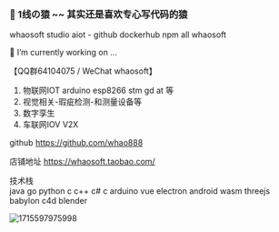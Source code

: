 ### 🤔 1线の猿 ~~ 其实还是喜欢专心写代码的猿

whaosoft studio aiot - github dockerhub npm all whaosoft

🔭 I’m currently working on ...

【QQ群64104075 / WeChat whaosoft】   
1. 物联网IOT arduino esp8266 stm gd at 等
2. 视觉相关-瑕疵检测-和测量设备等
3. 数字孪生
4. 车联网IOV V2X    

github https://github.com/whao888    

店铺地址 https://whaosoft.taobao.com/

技术栈        
java go python c c++ c# c arduino vue electron android wasm threejs babylon c4d blender

![1715597975998](https://github.com/whaosoft/whaosoft/assets/4157739/5f1a716a-b446-4ea5-8933-9afedd1ad22b)


<!--
**whaosoft/whaosoft** is a ✨ _special_ ✨ repository because its `README.md` (this file) appears on your GitHub profile.

Here are some ideas to get you started:

- 🔭 I’m currently working on ...
- 🌱 I’m currently learning ...
- 👯 I’m looking to collaborate on ...
- 🤔 I’m looking for help with ...
- 💬 Ask me about ...
- 📫 How to reach me: ...
- 😄 Pronouns: ...
- ⚡ Fun fact: ...
-->
